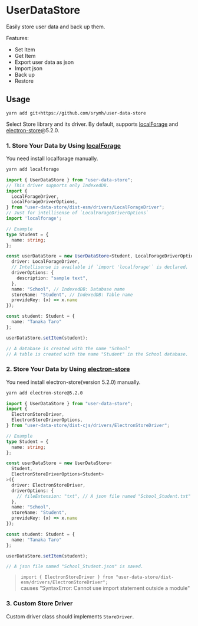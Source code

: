 # UserDataStore

Easily store user data and back up them.

Features:

- Set Item
- Get Item
- Export user data as json
- Import json
- Back up
- Restore

## Usage

```
yarn add git+https://github.com/srymh/user-data-store
```

Select Store library and its driver.
By default, supports [localForage](https://github.com/localForage/localForage) and [electron-store](https://github.com/sindresorhus/electron-store)@5.2.0.
### 1. Store Your Data by Using [localForage](https://github.com/localForage/localForage)

You need install localforage manually.

``` sh
yarn add localforage
```

``` ts
import { UserDataStore } from "user-data-store";
// This driver supports only IndexedDB.
import {
  LocalForageDriver,
  LocalForageDriverOptions,
} from "user-data-store/dist-esm/drivers/LocalForageDriver";
// Just for intellisense of `LocalForageDriverOptions`
import 'localforage';

// Example
type Student = {
  name: string;
};

const userDataStore = new UserDataStore<Student, LocalForageDriverOptions>({
  driver: LocalForageDriver,
  // Intellisense is available if `import 'localforage'` is declared.
  driverOptions: {
    description: "sample text",
  },
  name: "School", // IndexedDB: Database name
  storeName: "Student", // IndexedDB: Table name
  provideKey: (x) => x.name
});

const student: Student = {
  name: "Tanaka Taro"
};

userDataStore.setItem(student);

// A database is created with the name "School"
// A table is created with the name "Student" in the School database.
```

### 2. Store Your Data by Using [electron-store](https://github.com/sindresorhus/electron-store)

You need install electron-store(version 5.2.0) manually.

``` sh
yarn add electron-store@5.2.0
```

``` ts
import { UserDataStore } from "user-data-store";
import {
  ElectronStoreDriver,
  ElectronStoreDriverOptions,
} from "user-data-store/dist-cjs/drivers/ElectronStoreDriver";

// Example
type Student = {
  name: string;
};

const userDataStore = new UserDataStore<
  Student,
  ElectronStoreDriverOptions<Student>
>({
  driver: ElectronStoreDriver,
  driverOptions: {
    // fileExtension: "txt", // A json file named "School_Student.txt" is saved.
  },
  name: "School",
  storeName: "Student",
  provideKey: (x) => x.name
});

const student: Student = {
  name: "Tanaka Taro"
};

userDataStore.setItem(student);

// A json file named "School_Student.json" is saved.
```

> `import { ElectronStoreDriver } from "user-data-store/dist-esm/drivers/ElectronStoreDriver";`  
> causes "SyntaxError: Cannot use import statement outside a module"

### 3. Custom Store Driver

Custom driver class should implements `StoreDriver`.
